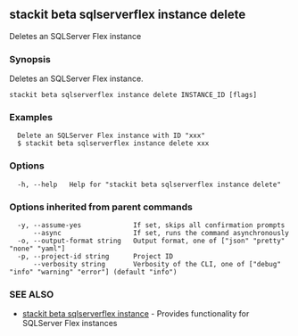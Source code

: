 ## stackit beta sqlserverflex instance delete

Deletes an SQLServer Flex instance

### Synopsis

Deletes an SQLServer Flex instance.

```
stackit beta sqlserverflex instance delete INSTANCE_ID [flags]
```

### Examples

```
  Delete an SQLServer Flex instance with ID "xxx"
  $ stackit beta sqlserverflex instance delete xxx
```

### Options

```
  -h, --help   Help for "stackit beta sqlserverflex instance delete"
```

### Options inherited from parent commands

```
  -y, --assume-yes             If set, skips all confirmation prompts
      --async                  If set, runs the command asynchronously
  -o, --output-format string   Output format, one of ["json" "pretty" "none" "yaml"]
  -p, --project-id string      Project ID
      --verbosity string       Verbosity of the CLI, one of ["debug" "info" "warning" "error"] (default "info")
```

### SEE ALSO

* [stackit beta sqlserverflex instance](./stackit_beta_sqlserverflex_instance.md)	 - Provides functionality for SQLServer Flex instances

